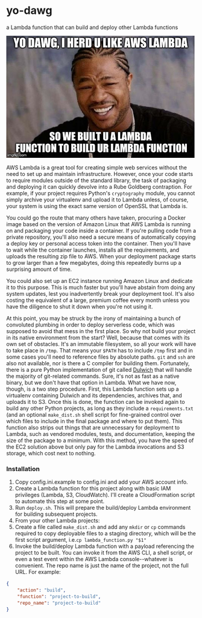 # yo-dawg
a Lambda function that can build and deploy other Lambda functions

![YO DAWG](meme.jpg)

AWS Lambda is a great tool for creating simple web services without the need to set up and maintain infrastructure.  However, once your code starts to require modules outside of the standard library, the task of packaging and deploying it can quickly devolve into a Rube Goldberg contraption.  For example, if your project requires Python's `cryptography` module, you cannot simply archive your virtualenv and upload it to Lambda unless, of course, your system is using the exact same version of OpenSSL that Lambda is.

You could go the route that many others have taken, procuring a Docker image based on the version of Amazon Linux that AWS Lambda is running on and packaging your code inside a container.  If you're pulling code from a private repository, you'll also need a secure means of automatically copying a deploy key or personal access token into the container.  Then you'll have to wait while the container launches, installs all the requirements, and uploads the resulting zip file to AWS.  When your deployment package starts to grow larger than a few megabytes, doing this repeatedly burns up a surprising amount of time.

You could also set up an EC2 instance running Amazon Linux and dedicate it to this purpose.  This is much faster but you'll have abstain from doing any system updates, lest you inadvertently break your deployment tool.  It's also costing the equivalent of a large, premium coffee every month unless you have the diligence to shut it down when you're not using it.

At this point, you may be struck by the irony of maintaining a bunch of convoluted plumbing in order to deploy serverless code, which was supposed to avoid that mess in the first place.  So why not build your project in its native environment from the start?  Well, because that comes with its own set of obstacles.  It's an immutable filesystem, so all your work will have to take place in `/tmp`.  That means your `$PATH` has to include `/tmp` first and in some cases you'll need to reference files by absolute paths.  `git` and `ssh` are also not available, nor is there a C compiler for building them.  Fortunately, there is a pure Python implementation of git called [Dulwich](https://dulwich.io/) that will handle the majority of git-related commands.  Sure, it's not as fast as a native binary, but we don't have that option in Lambda.  What we have now, though, is a two step procedure.  First, this Lambda function sets up a virtualenv containing Dulwich and its dependencies, archives that, and uploads it to S3.  Once this is done, the function can be invoked again to build any other Python projects, as long as they include a `requirements.txt` (and an optional `make_dist.sh` shell script for fine-grained control over which files to include in the final package and where to put them).  This function also strips out things that are unnecessary for deployment to Lambda, such as vendored modules, tests, and documentation, keeping the size of the package to a minimum.  With this method, you have the speed of the EC2 solution above but only pay for the Lambda invocations and S3 storage, which cost next to nothing.

### Installation
1. Copy config.ini.example to config.ini and add your AWS account info.
1. Create a Lambda function for this project along with basic IAM privileges (Lambda, S3, CloudWatch).  I'll create a CloudFormation script to automate this step at some point.
1. Run `deploy.sh`.  This will prepare the build/deploy Lambda environment for building subsequent projects.
1. From your other Lambda projects:
  1. Create a file called `make_dist.sh` and add any `mkdir` or `cp` commands required to copy deployable files to a staging directory, which will be the first script argument, i.e.```cp lambda_function.py "$1"```
  1. Invoke the build/deploy Lambda function with a payload referencing the project to be built.  You can invoke it from the AWS CLI, a shell script, or even a test event within the AWS Lambda console--whatever is convenient.  The repo name is just the name of the project, not the full URL.  For example:
```json
{
    "action": "build",
    "function": "project-to-build",
    "repo_name": "project-to-build"
}
```

